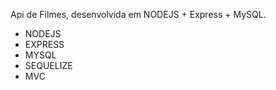 Api de Filmes, desenvolvida em NODEJS + Express + MySQL. 

- NODEJS 
- EXPRESS
- MYSQL
- SEQUELIZE
- MVC 